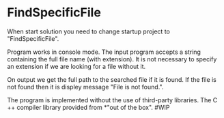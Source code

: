 # FindSpecificFile
When start solution you need to change startup project to "FindSpecificFile".

Program works in console mode.
The input program accepts a string containing the full file name (with extension). 
It is not necessary to specify an extension if we are looking for a file without it.

On output we get the full path to the searched file if it is found. 
If the file is not found then it is displey message "File is not found.".

The program is implemented without the use of third-party libraries. 
The C ++ compiler library provided from *"out of the box".
#WIP
